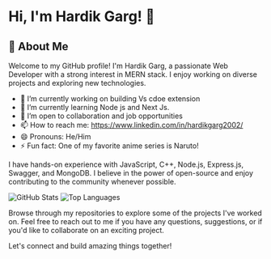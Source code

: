 # Hi, I'm Hardik Garg! 👋

## 🚀 About Me

Welcome to my GitHub profile! I'm Hardik Garg, a passionate Web Developer with a strong interest in MERN stack. I enjoy working on diverse projects and exploring new technologies.

- 🔭 I’m currently working on building Vs cdoe extension
- 🌱 I’m currently learning Node js and Next Js.
- 💼 I’m open to collaboration and job opportunities
- 📫 How to reach me: https://www.linkedin.com/in/hardikgarg2002/
- 😄 Pronouns: He/Him
- ⚡ Fun fact: One of my favorite anime series is Naruto!

I have hands-on experience with JavaScript, C++, Node.js, Express.js, Swagger, and MongoDB. I believe in the power of open-source and enjoy contributing to the community whenever possible.

![GitHub Stats](https://github-readme-stats.vercel.app/api?username=hardikgarg2002&show_icons=true&theme=radical)
![Top Languages](https://github-readme-stats.vercel.app/api/top-langs/?username=hardikgarg2002&layout=compact&theme=radical)


Browse through my repositories to explore some of the projects I've worked on. Feel free to reach out to me if you have any questions, suggestions, or if you'd like to collaborate on an exciting project.

Let's connect and build amazing things together!
